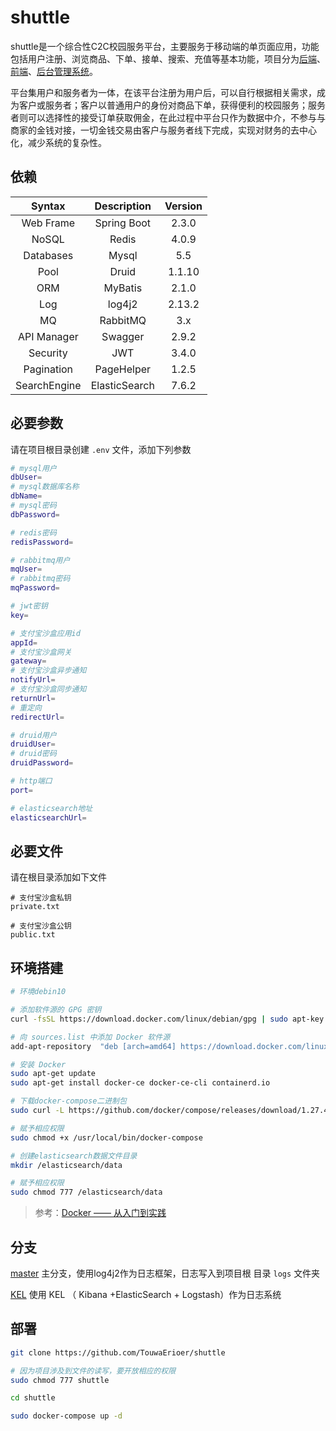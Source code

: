 # shuttle

shuttle是一个综合性C2C校园服务平台，主要服务于移动端的单页面应用，功能包括用户注册、浏览商品、下单、接单、搜索、充值等基本功能，项目分为[后端](https://github.com/TouwaErioer/shuttle-interconnected)、[前端](https://github.com/TouwaErioer/shuttle-interconnected-web)、[后台管理系统](https://github.com/TouwaErioer/shuttle-interconnected-admin)。   

平台集用户和服务者为一体，在该平台注册为用户后，可以自行根据相关需求，成为客户或服务者；客户以普通用户的身份对商品下单，获得便利的校园服务；服务者则可以选择性的接受订单获取佣金，在此过程中平台只作为数据中介，不参与与商家的金钱对接，一切金钱交易由客户与服务者线下完成，实现对财务的去中心化，减少系统的复杂性。

## 依赖

| Syntax | Description | Version|
|  :----: |  :----: | :----: |
| Web Frame | Spring Boot | 2.3.0 |
| NoSQL | Redis | 4.0.9 |
| Databases | Mysql | 5.5 |
| Pool | Druid | 1.1.10 |
| ORM | MyBatis | 2.1.0 |
| Log | log4j2 | 2.13.2 |
| MQ | RabbitMQ | 3.x |
| API Manager | Swagger | 2.9.2 |
| Security | JWT | 3.4.0 |
| Pagination | PageHelper | 1.2.5 |
| SearchEngine | ElasticSearch | 7.6.2 |

## 必要参数

请在项目根目录创建 `.env` 文件，添加下列参数

```sh
# mysql用户
dbUser=
# mysql数据库名称
dbName=
# mysql密码
dbPassword=

# redis密码
redisPassword=

# rabbitmq用户
mqUser=
# rabbitmq密码
mqPassword=

# jwt密钥
key=

# 支付宝沙盒应用id
appId=
# 支付宝沙盒网关
gateway=
# 支付宝沙盒异步通知
notifyUrl=
# 支付宝沙盒同步通知
returnUrl=
# 重定向
redirectUrl=

# druid用户
druidUser=
# druid密码
druidPassword=

# http端口
port=

# elasticsearch地址
elasticsearchUrl=
```

## 必要文件

请在根目录添加如下文件

```
# 支付宝沙盒私钥
private.txt

# 支付宝沙盒公钥
public.txt
```

## 环境搭建

```sh
# 环境debin10

# 添加软件源的 GPG 密钥
curl -fsSL https://download.docker.com/linux/debian/gpg | sudo apt-key add -

# 向 sources.list 中添加 Docker 软件源
add-apt-repository  "deb [arch=amd64] https://download.docker.com/linux/debian $(lsb_release -cs) stable"

# 安装 Docker
sudo apt-get update
sudo apt-get install docker-ce docker-ce-cli containerd.io

# 下载docker-compose二进制包
sudo curl -L https://github.com/docker/compose/releases/download/1.27.4/docker-compose-`uname -s`-`uname -m` > /usr/local/bin/docker-compose

# 赋予相应权限
sudo chmod +x /usr/local/bin/docker-compose

# 创建elasticsearch数据文件目录
mkdir /elasticsearch/data

# 赋予相应权限
sudo chmod 777 /elasticsearch/data
```

> 参考：[Docker —— 从入门到实践](https://yeasy.gitbook.io/docker_practice/install/debian)

## 分支

[master](https://github.com/TouwaErioer/shuttle) 主分支，使用log4j2作为日志框架，日志写入到项目根 目录 `logs` 文件夹

[KEL](https://github.com/TouwaErioer/shuttle) 使用 KEL （ Kibana +ElasticSearch + Logstash）作为日志系统

## 部署

```sh
git clone https://github.com/TouwaErioer/shuttle

# 因为项目涉及到文件的读写，要开放相应的权限
sudo chmod 777 shuttle

cd shuttle

sudo docker-compose up -d
```

